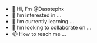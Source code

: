- 👋 Hi, I’m @Dasstephx
- 👀 I’m interested in ...
- 🌱 I’m currently learning ...
- 💞️ I’m looking to collaborate on ...
- 📫 How to reach me ...

<!---
Dasstephx/Dasstephx is a ✨ special ✨ repository because its `README.md` (this file) appears on your GitHub profile.
You can click the Preview link to take a look at your changes.
--->
